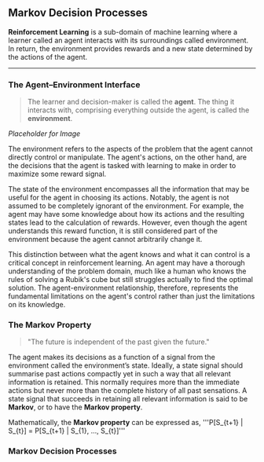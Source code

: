 ## Markov Decision Processes

**Reinforcement Learning** is a sub-domain of machine learning where a learner called an agent interacts with its surroundings called environment. In return, the environment provides rewards and a new state determined by the actions of the agent.

---

### The Agent–Environment Interface

> The learner and decision-maker is called the **agent**.
> The thing it interacts with, comprising everything outside the agent, is called the **environment**.

_Placeholder for Image_

The environment refers to the aspects of the problem that the agent cannot directly control or manipulate. The agent's actions, on the other hand, are the decisions that the agent is tasked with learning to make in order to maximize some reward signal.

The state of the environment encompasses all the information that may be useful for the agent in choosing its actions. Notably, the agent is not assumed to be completely ignorant of the environment. For example, the agent may have some knowledge about how its actions and the resulting states lead to the calculation of rewards. However, even though the agent understands this reward function, it is still considered part of the environment because the agent cannot arbitrarily change it.

This distinction between what the agent knows and what it can control is a critical concept in reinforcement learning. An agent may have a thorough understanding of the problem domain, much like a human who knows the rules of solving a Rubik's cube but still struggles actually to find the optimal solution. The agent-environment relationship, therefore, represents the fundamental limitations on the agent's control rather than just the limitations on its knowledge.

### The Markov Property

> "The future is independent of the past given the future."

The agent makes its decisions as a function of a signal from the environment called the environment’s state. Ideally, a state signal should summarise past actions compactly yet in such a way that all relevant information is retained. This normally requires more than the immediate actions but never more than the complete history of all past sensations. A state signal that succeeds in retaining all relevant information is said to be **Markov**, or to have the **Markov property**.

Mathematically, the **Markov property** can be expressed as, '''P[S_{t+1} | S_{t}] = P[S_{t+1} | S_{1}, ..., S_{t}]'''

### Markov Decision Processes
